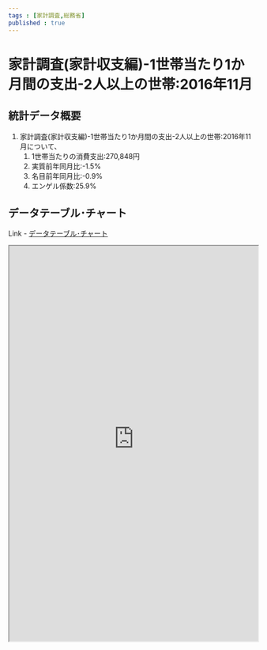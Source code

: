 ```yaml
--- 
tags : [家計調査,総務省] 
published : true
---
```

# 家計調査(家計収支編)-1世帯当たり1か月間の支出-2人以上の世帯:2016年11月
## 統計データ概要
1. 家計調査(家計収支編)-1世帯当たり1か月間の支出-2人以上の世帯:2016年11月について、
	1. 1世帯当たりの消費支出:270,848円
	1. 実質前年同月比:-1.5%
	1. 名目前年同月比:-0.9%
	1. エンゲル係数:25.9%
	
## データテーブル･チャート
Link - [データテーブル･チャート](http://knowledgevault.saecanet.com/charts/am-consulting.co.jp-ConsumptionSpending.html)
<iframe src="http://knowledgevault.saecanet.com/charts/am-consulting.co.jp-ConsumptionSpending.html" width="100%" height="800px"></iframe>